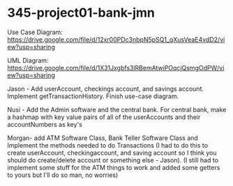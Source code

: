 # 345-project01-bank-jmn

Use Case Diagram: https://drive.google.com/file/d/12xr00PDc3nbpN5pSQ1_qXusVeaE4vdD2/view?usp=sharing

UML Diagram: https://drive.google.com/file/d/1X31Jxgbfs3lRBemAtwiPOqcjQsmgOdPW/view?usp=sharing

Jason - Add userAccount, checkings account, and savings account. Implement getTransactionHistory. Finish use-case diagram.

Nusi - Add the Admin software and the central bank. For central bank, make a hashmap with key value pairs of all of the userAccounts and their accountNumbers as key's

Morgan- add ATM Software Class, Bank Teller Software Class and Implement the methods needed to do Transactions (I had to do this to create userAccount, checkingaccount, and saving account so I think you should do create/delete account or something else - Jason). (I still had to implement some stuff for the ATM things to work and added some getters to yours but I'll do so man, no worries)
